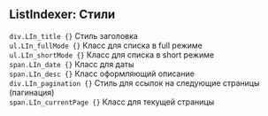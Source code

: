 
<meta http-equiv="Content-Type" content="text/html; charset=utf-8">
<h2>ListIndexer: Стили</h2>

<div><code>div.LIn_title {}</code> Стиль заголовка</div>
<div><code>ul.LIn_fullMode {}</code> Класс для списка в full режиме</div>
<div><code>ul.LIn_shortMode {}</code> Класс для списка в short режиме</div>
<div><code>span.LIn_date {}</code> Класс для даты</div>
<div><code>span.LIn_desc {}</code> Класс оформляющий описание</div>
<div><code>div.LIn_pagination {}</code> Стиль для ссылок на следующие страницы (пагинация)</div>
<div><code>span.LIn_currentPage {}</code> Класс для текущей страницы</div>